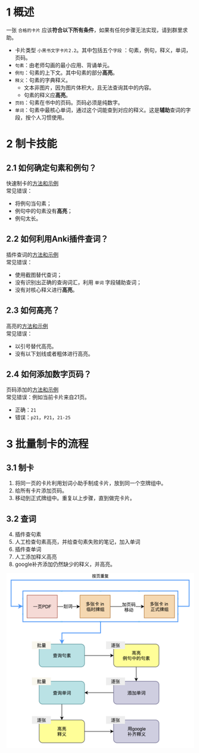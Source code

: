 
# 1 概述
一张 `合格的卡片` 应该**符合以下所有条件**，如果有任何步骤无法实现，请到群里求助。
* 卡片类型 `小黑书文字卡片2.2`。其中包括五个`字段` ：句素，例句，释义，单词，页码。
* `句素`：由老师勾画的最小应用、背诵单元。
* `例句`：句素的上下文。其中句素的部分**高亮**。
* `释义`：句素的字典释义。
    * 文本非图片，因为图片体积大，且无法查询其中的内容。
    * 句素的释义应**高亮**。
* `页码`：句素在书中的页码。页码必须是纯数字。
* `单词`：句素中最核心单词，通过这个词能查到对应的释义。这是**辅助**查词的字段，按个人习惯使用。

# 2 制卡技能
## 2.1 如何确定句素和例句？
快速制卡的[方法和示例](./3.1-快速制卡方法.md)
<br>
常见错误：
* 将例句当句素；
* 例句中的句素没有**高亮**；
* 例句太长。

## 2.2 如何利用Anki插件查词？
插件查词的[方法和示例](./3.2-插件查词方法.md)
<br>
常见错误：
* 使用截图替代查词；
* 没有识别出正确的查询词汇，利用 `单词` 字段辅助查词；
* 没有对核心释义进行**高亮**。


## 2.3 如何高亮？
高亮的[方法和示例](3.3-卡片高亮方法.md)
<br>
常见错误：
* 以引号替代高亮。
* 没有以下划线或者粗体进行高亮。

## 2.4 如何添加数字页码？
页码添加的[方法和示例](3.4-卡片添加页码方法.md)
<br>
常见错误：例如当前卡片来自21页。
* 正确：`21`
* 错误：`p21`，`P21`，`21-25`

# 3 批量制卡的流程
## 3.1 制卡
1. 将同一页的卡片利用划词小助手制成卡片，放到同一个空牌组中。
2. 给所有卡片添加页码。
3. 移动到正式牌组中。重复以上步骤，直到做完卡片。

## 3.2 查词
4. 插件查句素
5. 人工检查句素高亮，并给查句素失败的笔记，加入单词
6. 插件查单词
6. 人工添加释义高亮
7. google补齐添加仍然缺少的释义，并高亮。

<img src="../pictures/3-制卡规则/3-流程图.png">

